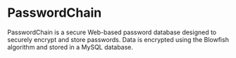 # PasswordChain
PasswordChain is a secure Web-based password database designed to securely encrypt and store passwords. Data is encrypted using the Blowfish algorithm and stored in a MySQL database.
